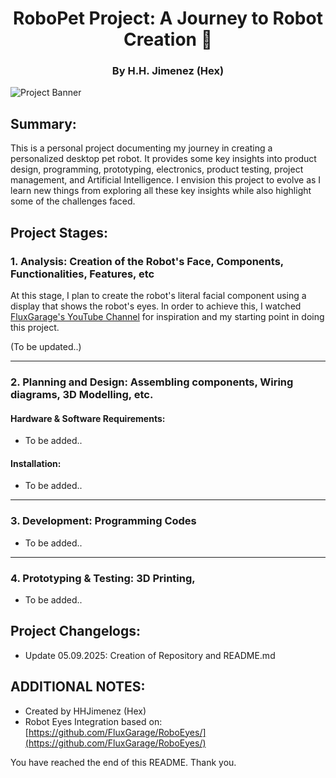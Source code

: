<h1 align="center">RoboPet Project: A Journey to Robot Creation 🤖</h1>
<h3 align="center">By H.H. Jimenez (Hex)</h3>

![Project Banner](https://github.com/user-attachments/assets/a7101c0b-f096-48cc-8a10-2b56be32110c)

## Summary:
This is a personal project documenting my journey in creating a personalized desktop pet robot. It provides some key insights into product design, programming, prototyping, electronics, product testing, project management, and Artificial Intelligence. I envision this project to evolve as I learn new things from exploring all these key insights while also highlight some of the challenges faced. 

## Project Stages:
### 1. Analysis: Creation of the Robot's Face, Components, Functionalities, Features, etc
At this stage, I plan to create the robot's literal facial component using a display that shows the robot's eyes. In order to achieve this, I watched [FluxGarage's YouTube Channel](https://www.youtube.com/@FluxGarage) for inspiration and my starting point in doing this project.

(To be updated..)

---------------------------------------------------------
### 2. Planning and Design: Assembling components, Wiring diagrams, 3D Modelling, etc.
#### Hardware & Software Requirements:
  - To be added..

#### Installation:
  - To be added..

---------------------------------------------------------
### 3. Development: Programming Codes
- To be added..

---------------------------------------------------------
### 4. Prototyping & Testing: 3D Printing, 
- To be added..

## Project Changelogs:
- Update 05.09.2025: Creation of Repository and README.md

## ADDITIONAL NOTES:
- Created by HHJimenez (Hex)
- Robot Eyes Integration based on: [https://github.com/FluxGarage/RoboEyes/](https://github.com/FluxGarage/RoboEyes/)

You have reached the end of this README. Thank you.
